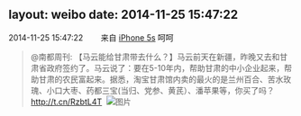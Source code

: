 layout: weibo
date: 2014-11-25 15:47:22
---
2014-11-25 15:47:22  &nbsp;&nbsp;&nbsp;&nbsp;&nbsp;&nbsp; 来自 <a href="sinaweibo://customweibosource" rel="nofollow">iPhone 5s</a>
呵呵
>  @南都周刊: 【马云能给甘肃带去什么？】马云前天在新疆，昨晚又去和甘肃省政府签约了。马云说了：要在5-10年内，帮助甘肃的中小企业起来，帮助甘肃的农民富起来。据悉，淘宝甘肃馆内卖的最火的是兰州百合、苦水玫瑰、小口大枣、药都三宝(当归、党参、黄芪）、潘苹果等，你买了吗？ http://t.cn/RzbtL4T ​​​
>  ![图片](https://ww1.sinaimg.cn/large/61d7cd94gw1emn9rt39cvj21kw0w2dwm.jpg)
